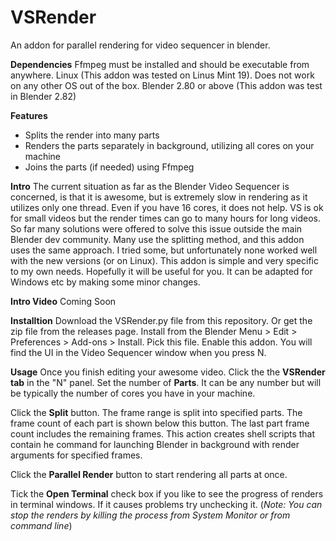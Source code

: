 # VSRender
An addon for parallel rendering for video sequencer in blender.

**Dependencies**
Ffmpeg must be installed and should be executable from anywhere.
Linux (This addon was tested on Linus Mint 19). Does not work on any other OS out of the box.
Blender 2.80 or above (This addon was test in Blender 2.82)

**Features**
* Splits the render into many parts
* Renders the parts separately in background, utilizing all cores on your machine
* Joins the parts (if needed) using Ffmpeg

**Intro**
The current situation as far as the Blender Video Sequencer is concerned, is that it is awesome, but is extremely slow in rendering as it utilizes only one thread. Even if you have 16 cores, it does not help. VS is ok for small videos but the render times can go to many hours for long videos. So far many solutions were offered to solve this issue outside the main Blender dev community. Many use the splitting method, and this addon uses the same approach. I tried some, but unfortunately none worked well with the new versions (or on Linux). This addon is simple and very specific to my own needs. Hopefully it will be useful for you. It can be adapted for Windows etc by making some minor changes.

**Intro Video**
Coming Soon

**Installtion**
Download the VSRender.py file from this repository. Or get the zip file from the releases page.
Install from the Blender Menu > Edit > Preferences > Add-ons > Install. Pick this file. Enable this addon.
You will find the UI in the Video Sequencer window when you press N.

**Usage**
Once you finish editing your awesome video. Click the the **VSRender tab** in the "N" panel. 
Set the number of **Parts**. It can be any number but will be typically the number of cores you have in your machine.

Click the **Split** button. The frame range is split into specified parts. The frame count of each part is shown below this button. The last part frame count includes the remaining frames. This action creates shell scripts that contain he command for launching Blender in background with render arguments for specified frames.

Click the **Parallel Render** button to start rendering all parts at once.

Tick the **Open Terminal** check box if you like to see the progress of renders in terminal windows. If it causes problems try unchecking it. (_Note: You can stop the renders by killing the process from System Monitor or from command line_)












